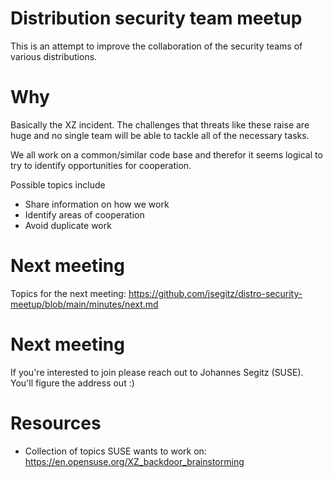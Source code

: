 Distribution security team meetup
============
This is an attempt to improve the collaboration of the security teams of various distributions.

Why
============
Basically the XZ incident. The challenges that threats like these raise are
huge and no single team will be able to tackle all of the necessary tasks.

We all work on a common/similar code base and therefor it
seems logical to try to identify opportunities for cooperation.

Possible topics include
- Share information on how we work
- Identify areas of cooperation
- Avoid duplicate work

Next meeting
============
Topics for the next meeting: https://github.com/jsegitz/distro-security-meetup/blob/main/minutes/next.md

Next meeting
============
If you're interested to join please reach out to Johannes Segitz (SUSE). You'll figure the address out :) 

Resources
============
- Collection of topics SUSE wants to work on: https://en.opensuse.org/XZ_backdoor_brainstorming

